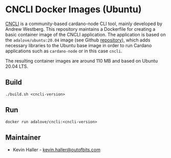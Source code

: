 # CNCLI Docker Images (Ubuntu)

[CNCLI](https://github.com/AndrewWestberg/cncli) is a community-based cardano-node CLI tool, mainly developed by Andrew Westberg. This repository maintains a Dockerfile for creating a basic container image of the CNCLI application. The application is based on the `adalove/ubuntu:20.04` image (see Github [repository](https://github.com/outofbits/cardano-base-images)), which adds necessary libraries to the Ubuntu base image in order to run Cardano applications such as `cardano-node` or in this case `cncli`. 

The resulting container images are around 110 MB and based on Ubuntu 20.04 LTS.

## Build

```
./build.sh <cncli-version>
```

## Run

```
docker run adalove/cncli:<cncli-version>
```

## Maintainer

* Kevin Haller - [kevin.haller@outofbits.com](mailto:kevin.haller@outofbits.com)
